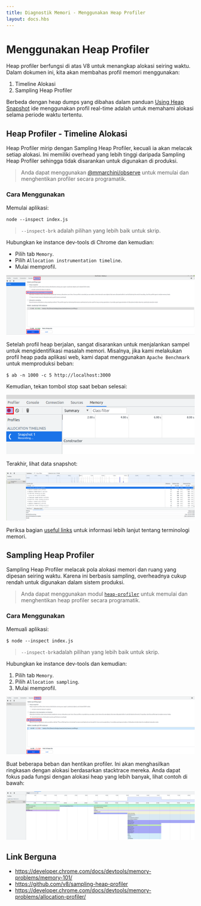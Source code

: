 ```yaml
---
title: Diagnostik Memori - Menggunakan Heap Profiler
layout: docs.hbs
---
```


# Menggunakan Heap Profiler

Heap profiler berfungsi di atas V8 untuk menangkap alokasi seiring waktu. Dalam dokumen ini, kita akan membahas profil memori menggunakan:

1. Timeline Alokasi
2. Sampling Heap Profiler

Berbeda dengan heap dumps yang dibahas dalam panduan [Using Heap Snapshot][] ide menggunakan profil real-time adalah untuk memahami alokasi selama periode waktu tertentu.

## Heap Profiler - Timeline Alokasi

Heap Profiler mirip dengan Sampling Heap Profiler, kecuali ia akan melacak setiap alokasi. Ini memiliki overhead yang lebih tinggi daripada Sampling Heap Profiler sehingga tidak disarankan untuk digunakan di produksi.

> Anda dapat menggunakan [@mmarchini/observe][] untuk memulai dan menghentikan profiler secara programatik.

### Cara Menggunakan

Memulai aplikasi:

```console
node --inspect index.js
```

> `--inspect-brk` adalah pilihan yang lebih baik untuk skrip.

Hubungkan ke instance dev-tools di Chrome dan kemudian:

- Pilih tab `Memory`.
- Pilih  `Allocation instrumentation timeline`.
- Mulai memprofil.

![tutorial profiler heap langkah 1][3]

Setelah profil heap berjalan, sangat disarankan untuk menjalankan sampel untuk mengidentifikasi masalah memori. Misalnya, jika kami melakukan profil heap pada aplikasi web, kami dapat menggunakan `Apache Benchmark` untuk memproduksi beban:

```console
$ ab -n 1000 -c 5 http://localhost:3000
```

Kemudian, tekan tombol stop saat beban selesai:

![tutorial profiler heap langkah 2][4]

Terakhir, lihat data snapshot:

![tutorial profiler heap langkah 3][5]

Periksa bagian [useful links](#useful-links) untuk informasi lebih lanjut tentang terminologi memori.

## Sampling Heap Profiler

Sampling Heap Profiler melacak pola alokasi memori dan ruang yang dipesan seiring waktu. Karena ini berbasis sampling, overheadnya cukup rendah untuk digunakan dalam sistem produksi.

> Anda dapat menggunakan modul [`heap-profiler`][] untuk memulai dan menghentikan heap profiler secara programatik.

### Cara Menggunakan

Memuali aplikasi:

```console
$ node --inspect index.js
```

> `--inspect-brk`adalah pilihan yang lebih baik untuk skrip.

Hubungkan ke instance dev-tools dan kemudian:

1. Pilih tab `Memory`.
2. Pilih `Allocation sampling`.
3. Mulai memprofil.

![tutorial profiler heap 4][7]

Buat beberapa beban dan hentikan profiler. Ini akan menghasilkan ringkasan dengan alokasi berdasarkan stacktrace mereka. Anda dapat fokus pada fungsi dengan alokasi heap yang lebih banyak, lihat contoh di bawah:

![tutorial profiler heap 5][8]

## Link Berguna

- https://developer.chrome.com/docs/devtools/memory-problems/memory-101/
- https://github.com/v8/sampling-heap-profiler
- https://developer.chrome.com/docs/devtools/memory-problems/allocation-profiler/

[Using Heap Snapshot]: /en/docs/guides/diagnostics/memory/using-heap-snapshot/
[@mmarchini/observe]: https://www.npmjs.com/package/@mmarchini/observe
[3]: /static/images/docs/guides/diagnostics/heap-profiler-tutorial-1.png
[4]: /static/images/docs/guides/diagnostics/heap-profiler-tutorial-2.png
[5]: /static/images/docs/guides/diagnostics/heap-profiler-tutorial-3.png
[`heap-profiler`]: https://www.npmjs.com/package/heap-profile
[7]: /static/images/docs/guides/diagnostics/heap-profiler-tutorial-4.png
[8]: /static/images/docs/guides/diagnostics/heap-profiler-tutorial-5.png
